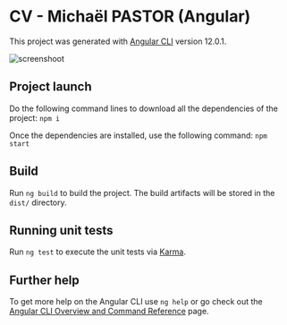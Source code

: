 # CV - Michaël PASTOR (Angular)

This project was generated with [Angular CLI](https://github.com/angular/angular-cli) version 12.0.1.

![screenshoot](https://user-images.githubusercontent.com/56961056/127628769-0f28caed-4f0c-43b1-8f33-ac104050629f.png)

## Project launch

Do the following command lines to download all the dependencies of the project: `npm i`

Once the dependencies are installed, use the following command: `npm start`

## Build

Run `ng build` to build the project. The build artifacts will be stored in the `dist/` directory.

## Running unit tests

Run `ng test` to execute the unit tests via [Karma](https://karma-runner.github.io).

## Further help

To get more help on the Angular CLI use `ng help` or go check out the [Angular CLI Overview and Command Reference](https://angular.io/cli) page.

